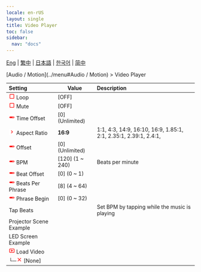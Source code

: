 ```yaml
---
locale: en-rUS
layout: single
title: Video Player
toc: false
sidebar:
  nav: "docs"
---
```

[Eng](/dancexr/menu/2025.4/motion/video_player) | [繁中](/tw/dancexr/menu/2025.4/motion/video_player) | [日本語](/jp/dancexr/menu/2025.4/motion/video_player) | [한국어](/kr/dancexr/menu/2025.4/motion/video_player) | [简中](/zh/dancexr/menu/2025.4/motion/video_player)

[Audio / Motion](../menu#Audio / Motion) > Video Player



| Setting | Value | Description |
| :--- | --- | :--- |
| <img src="/images/icon/ic_check_off.png" alt="check off icon"/> Loop</nobr>| [OFF] | 
| <img src="/images/icon/ic_check_off.png" alt="check off icon"/> Mute</nobr>| [OFF] | 
| <img src="/images/icon/ic_slider.png" alt="slider icon"/> Time Offset</nobr>| [0] (Unlimited) | 
| <img src="/images/icon/ic_chevron.png" alt="chevron icon"/> Aspect Ratio</nobr>| **16:9** | 1:1, 4:3, 14:9, 16:10, 16:9, 1.85:1, 2:1, 2.35:1, 2.39:1, 2.4:1,  |
| <img src="/images/icon/ic_slider.png" alt="slider icon"/> Offset</nobr>| [0] (Unlimited) | 
| <img src="/images/icon/ic_slider.png" alt="slider icon"/> BPM</nobr>| [120] (1 ~ 240) | Beats per minute
| <img src="/images/icon/ic_slider.png" alt="slider icon"/> Beat Offset</nobr>| [0] (0 ~ 1) | 
| <img src="/images/icon/ic_slider.png" alt="slider icon"/> Beats Per Phrase</nobr>| [8] (4 ~ 64) | 
| <img src="/images/icon/ic_slider.png" alt="slider icon"/> Phrase Begin</nobr>| [0] (0 ~ 32) | 
|  Tap Beats</nobr>|| Set BPM by tapping while the music is playing
|  Projector Scene Example</nobr>|| 
|  LED Screen Example</nobr>|| 
| <img src="/images/icon/ic_video.png" alt="video icon"/> Load Video</nobr>|| 
| └─<img src="/images/icon/ic_close.png" alt="close icon"/> [None]</nobr>|| 
